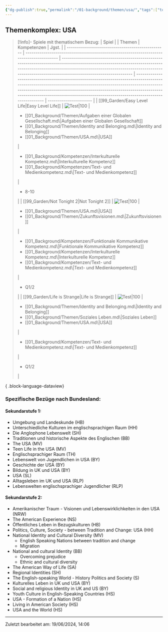 ```yaml
---
{"dg-publish":true,"permalink":"/01-background/themen/usa/","tags":["topic"],"noteIcon":"1"}
---
```


## Themenkomplex: USA
>[!info]- Spiele mit thematischem Bezug:
> | Spiel                                             |                                                                                          | Themen                                                                                                                                                                                                                                                      | Kompetenzen                                                                                                                                                                                                                                                                                                                | Jgst.                  |
> | ------------------------------------------------- | ---------------------------------------------------------------------------------------- | ----------------------------------------------------------------------------------------------------------------------------------------------------------------------------------------------------------------------------------------------------------- | -------------------------------------------------------------------------------------------------------------------------------------------------------------------------------------------------------------------------------------------------------------------------------------------------------------------------- | ---------------------- |
> | [[99_Garden/Easy Level Life\|Easy Level Life]] | ![Test\|100](https://img.itch.zone/aW1hZ2UvNzU0NDYvMzQ5NjA5LmdpZg==/794x1000/2QcqJx.gif) | <ul><li>[[01_Background/Themen/Aufgaben einer Globalen Gesellschaft.md\\|Aufgaben einer Globalen Gesellschaft]]</li><li>[[01_Background/Themen/Identity and Belonging.md\\|Identity and Belonging]]</li><li>[[01_Background/Themen/USA.md\\|USA]]</li></ul> | <ul><li>[[01_Background/Kompetenzen/Interkulturelle Kompetenz.md\\|Interkulturelle Kompetenz]]</li><li>[[01_Background/Kompetenzen/Text- und Medienkompetenz.md\\|Text- und Medienkompetenz]]</li></ul>                                                                                                                    | <ul><li>8-10</li></ul> |
> | [[99_Garden/Not Tonight 2\|Not Tonight 2]]     | ![Test\|100](https://images.igdb.com/igdb/image/upload/t_cover_big/co3t2f.webp)          | <ul><li>[[01_Background/Themen/USA.md\\|USA]]</li><li>[[01_Background/Themen/Zukunftsvisionen.md\\|Zukunftsvisionen]]</li></ul>                                                                                                                             | <ul><li>[[01_Background/Kompetenzen/Funktionale Kommunikative Kompetenz.md\\|Funktionale Kommunikative Kompetenz]]</li><li>[[01_Background/Kompetenzen/Interkulturelle Kompetenz.md\\|Interkulturelle Kompetenz]]</li><li>[[01_Background/Kompetenzen/Text- und Medienkompetenz.md\\|Text- und Medienkompetenz]]</li></ul> | <ul><li>Q1/2</li></ul> |
> | [[99_Garden/Life is Strange\|Life is Strange]] | ![Test\|100](https://images.igdb.com/igdb/image/upload/t_cover_big/co1r8e.webp)          | <ul><li>[[01_Background/Themen/Identity and Belonging.md\\|Identity and Belonging]]</li><li>[[01_Background/Themen/Soziales Leben.md\\|Soziales Leben]]</li><li>[[01_Background/Themen/USA.md\\|USA]]</li></ul>                                             | <ul><li>[[01_Background/Kompetenzen/Text- und Medienkompetenz.md\\|Text- und Medienkompetenz]]</li></ul>                                                                                                                                                                                                                   | <ul><li>Q1/2</li></ul> |
> 
{ .block-language-dataview}
### Spezifische Bezüge nach Bundesland:
#### Sekundarstufe 1:
- Umgebung und Landeskunde (HB)
- Unterschiedliche Kulturen im englischsprachigen Raum (HH)
- Die Anglophone Lebenswelt (SH)
- Traditionen und historische Aspekte des Englischen (BB)
- The USA (MV)
- Teen Life in the USA (MV) 
- Englischsprachiger Raum (TH)
- Lebenswelt von Jugendlichen in USA (BY)
- Geschichte der USA  (BY)
- Bildung in UK und USA (BY)
- USA (SL)
- Alltagsleben im UK und USA (RLP)
- Lebenswelten englischsprachiger Jugendlicher (RLP)

#### Sekundarstufe 2:
- Amerikanischer Traum - Visionen und Lebenswirklichkeiten in den USA (NRW)
- The American Experience (NS)
- Öffentliches Leben in Bezugskulturen (HB)
- Politics, Culture, Society - between Tradition and Change: USA (HH)
- National Identity and Cultural Diversity (MV)
	- English Speaking Nations between tradition and change
	- Migration
- National and cultural Identity (BB)
	- Overcoming prejudice
	- Ethnic and cultural diversity
- The American Way of Life (SA)
- Regional Identities (SH)
- The English-speaking World - History Politics and Society (S)
- Kulturelles Leben in UK und USA (BY)
- Social and religious Identity in UK and US (BY)
- Youth Culture in English-Speaking Countries (HS)
- USA - Formation of a Nation (HS)
- Living in American Society (HS)
- USA and the World (HS)
---
Zuletzt bearbeitet am: 19/06/2024, 14:06